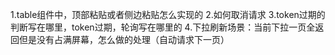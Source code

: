 1.table组件中，顶部粘贴或者侧边粘贴怎么实现的
2.如何取消请求
3.token过期的判断写在哪里，token过期，轮询写在哪里的
4.下拉刷新场景：当前下拉一页全返回但是没有占满屏幕，怎么做的处理（自动请求下一页）